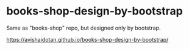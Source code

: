 # books-shop-design-by-bootstrap
Same as "books-shop" repo, but designed only by bootstrap.




https://avishaidotan.github.io/books-shop-design-by-bootstrap/



